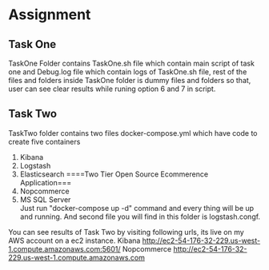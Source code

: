 # Assignment
## Task One
TaskOne Folder contains TaskOne.sh file which contain main script of task one and Debug.log file which contain logs of TaskOne.sh file, rest of the files and folders inside TaskOne folder is dummy files and folders so that, user can see clear results while runing option 6 and 7 in script.

## Task Two
TaskTwo folder contains two files docker-compose.yml which have code to create five containers
1) Kibana
2) Logstash
3) Elasticsearch
====Two Tier Open Source Ecommerence Application===
4) Nopcommerce
5) MS SQL Server<br />
Just run "docker-compose up -d" command and every thing will be up and running.
And second file you will find in this folder is logstash.congf.

You can see results of Task Two by visiting following urls, its live on my AWS account on a ec2 instance.
Kibana
http://ec2-54-176-32-229.us-west-1.compute.amazonaws.com:5601/
Nopcommerce
http://ec2-54-176-32-229.us-west-1.compute.amazonaws.com
